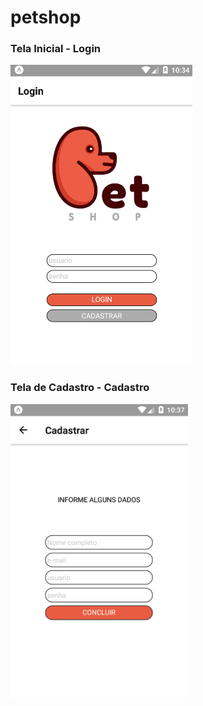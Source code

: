 # petshop

<h3>Tela Inicial - Login</h3>
<img src="./prints/print1.png" height="480">

<h3>Tela de Cadastro - Cadastro</h3>
<img src="./prints/print2.png" height="470">
